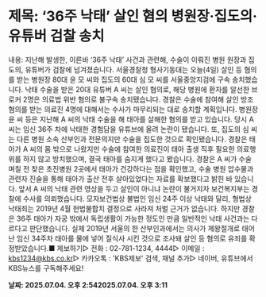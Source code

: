 # **제목: ‘36주 낙태’ 살인 혐의 병원장·집도의·유튜버 검찰 송치**

  내용: 지난해 발생한, 이른바 ‘36주 낙태’ 사건과 관련해, 수술이 이뤄진 병원 원장과 집도의, 유튜버가 검찰에 넘겨졌습니다. 서울경찰청 형사기동대는 오늘(4일) 살인 등 혐의를 받는 병원장 80대 윤 모 씨와 집도의 60대 심 모 씨를 서울중앙지검에 구속 송치했습니다. 낙태 수술을 받은 20대 유튜버 A 씨는 살인 혐의로, 해당 병원에 환자를 알선한 브로커 2명은 의료법 위반 혐의로 불구속 송치됐습니다. 경찰은 수술에 참여해 살인 방조 혐의를 받는 의료진 4명에 대해서는 수사가 마무리되는 대로 송치할 계획입니다. 병원장 윤 씨 등은 지난해 A 씨의 낙태 수술을 해 태아를 살해한 혐의를 받고 있습니다. 당시 A 씨는 임신 36주 차에 낙태한 경험담을 유튜브에 올려 논란이 됐습니다.  또, 집도의 심 씨는 다른 병원 소속 산부인과 전문의지만 수술을 집도한 것으로 확인됐습니다. 경찰은 태아가 A 씨의 몸 밖으로 나왔지만 수술에 참여한 의료진이 태아 출생 직후 필요한 의료행위를 하지 않고 방치했으며, 결국 태아를 숨지게 했다고 봤습니다. 경찰은 A 씨가 수술 며칠 전 찾은 초진병원 2곳에서 태아가 건강하다는 점을 확인했고, 수술 병원 압수물과 관련자 진술을 통해 태아가 출산 전후 살아있었다는 자료를 확보했다고 밝힌 바 있습니다. 앞서 A 씨의 낙태 관련 영상을 두고 살인이 아니냐 논란이 불거지자 보건복지부는 경찰에 수사를 의뢰했습니다. 모자보건법상 불법인 임신 24주 이상 낙태와 달리, 형법상 낙태죄는 2019년 4월 헌법불합치 결정으로 사라져 처벌 근거가 없습니다. 하지만 경찰은 36주 태아가 자궁 밖에서 독립생활이 가능한 정도인 만큼 일반적인 낙태 사건과는 다르다고 판단했습니다. 실제 2019년 서울의 한 산부인과에서는 의사가 제왕절개로 태어난 임신 34주차 태아를 물에 넣어 질식사 시킨 것으로 조사돼 살인 등 혐의로 유죄를 확정받았습니다.■ 제보하기▷ 전화 : 02-781-1234, 4444▷ 이메일 : kbs1234@kbs.co.kr▷ 카카오톡 : 'KBS제보' 검색, 채널 추가▷ 네이버, 유튜브에서 KBS뉴스를 구독해주세요!

  **날짜: 2025.07.04. 오후 2:542025.07.04. 오후 3:11**